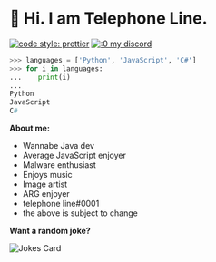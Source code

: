 # :wave: Hi. I am Telephone Line.
[![code style: prettier](https://img.shields.io/badge/code_style-prettier-ff69b4.svg?style=flat-square)](https://github.com/prettier/prettier)
[![:0 my discord](https://img.shields.io/discord/999575220924977152)](https://discord.gg/S6QeyfyqjK)


```py
>>> languages = ['Python', 'JavaScript', 'C#']
>>> for i in languages:
...    print(i)
...
Python
JavaScript
C#
```
**About me:**
- Wannabe Java dev
- Average JavaScript enjoyer
- Malware enthusiast
- Enjoys music
- Image artist
- ARG enjoyer
- telephone line#0001
- the above is subject to change

**Want a random joke?**

![Jokes Card](https://readme-jokes.vercel.app/api)
